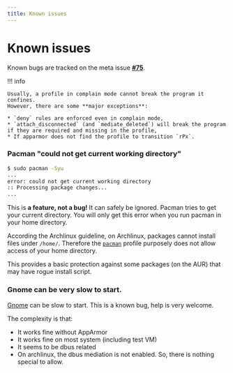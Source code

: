 ```yaml
---
title: Known issues
---
```


# Known issues

Known bugs are tracked on the meta issue **[#75](https://github.com/roddhjav/apparmor.d/issues/74)**.

!!! info 

    Usually, a profile in complain mode cannot break the program it confines.
    However, there are some **major exceptions**:

    * `deny` rules are enforced even in complain mode,
    * `attach_disconnected` (and `mediate_deleted`) will break the program if they are required and missing in the profile,
    * If apparmor does not find the profile to transition `rPx`.

### Pacman "could not get current working directory"

```sh
$ sudo pacman -Syu
...
error: could not get current working directory
:: Processing package changes...
...
```

This is **a feature, not a bug!** It can safely be ignored. Pacman tries to get your current directory. You will only get this error when you run pacman in your home directory.

According the Archlinux guideline, on Archlinux, packages cannot install files under `/home/`. Therefore the [`pacman`][pacman] profile purposely does not allow access of your home directory.

This provides a basic protection against some packages (on the AUR) that may have rogue install script.

[pacman]: https://github.com/roddhjav/apparmor.d/blob/main/apparmor.d/groups/pacman/pacman


### Gnome can be very slow to start.

[Gnome](https://github.com/roddhjav/apparmor.d/issues/80) can be slow to start. This is a known bug, help is very welcome.

The complexity is that:

- It works fine without AppArmor
- It works fine on most system (including test VM)
- It seems to be dbus related
- On archlinux, the dbus mediation is not enabled. So, there is nothing special to allow.
